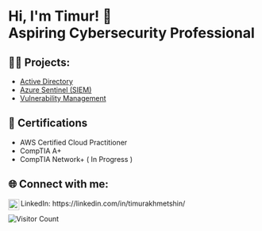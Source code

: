 <h1>Hi, I'm Timur! 👋 <br/>Aspiring Cybersecurity Professional</a> </h1>

<h2>👨‍💻 Projects:</h2>

  - <a href="https://github.com/timuakhm/Active-Directory">Active Directory</a>
  - <a href="https://github.com/timuakhm/Azure-Sentinel-SIEM-/tree/main">Azure Sentinel (SIEM)</a>
  - <a href="https://github.com/timuakhm/Nessus-Vulnerability-Management">Vulnerability Management</a>


<h2>📝 Certifications</h2>

- AWS Certified Cloud Practitioner
- CompTIA A+
- CompTIA Network+ ( In Progress )

<h2> 🌐 Connect with me:</h2>

<img align="left" alt="Timur Akhmetshin | LinkedIn" width="22px" src="https://cdn.jsdelivr.net/npm/simple-icons@v3/icons/linkedin.svg" />
LinkedIn: https://linkedin.com/in/timurakhmetshin/  

![Visitor Count](https://profile-counter.glitch.me/{timuakhm}/count.svg)
